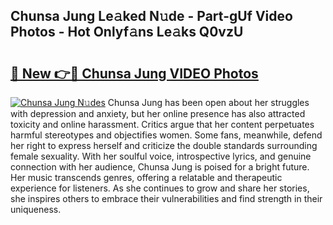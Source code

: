 ## Chunsa Jung Le𝚊ked N𝚞de - Part-gUf Video Photos - Hot Onlyf𝚊ns Le𝚊ks Q0vzU

# <h2><a href="http://ab49110.deff.icu/?id=Chunsa+Jung">🔗 New 👉🔴 Chunsa Jung VIDEO Photos</a></h2>

[![Chunsa Jung N𝚞des](https://i.imgur.com/rIISA9y.gif)](http://ab49110.deff.icu/?id=Chunsa+Jung)
Chunsa Jung has been open about her struggles with depression and anxiety, but her online presence has also attracted toxicity and online harassment. Critics argue that her content perpetuates harmful stereotypes and objectifies women. Some fans, meanwhile, defend her right to express herself and criticize the double standards surrounding female sexuality. With her soulful voice, introspective lyrics, and genuine connection with her audience, Chunsa Jung is poised for a bright future. Her music transcends genres, offering a relatable and therapeutic experience for listeners. As she continues to grow and share her stories, she inspires others to embrace their vulnerabilities and find strength in their uniqueness.
